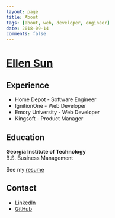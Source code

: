 ```yaml
---
layout: page
title: About
tags: [about, web, developer, engineer]
date: 2018-09-14
comments: false
---
```


# [Ellen Sun](mailto:missellensun@outlook.com)

## Experience
* Home Depot - Software Engineer
* IgnitionOne - Web Developer
* Emory University - Web Developer
* Kingsoft - Product Manager

## Education

**Georgia Institute of Technology**  
B.S. Business Management

See my [resume](ellen_sun.pdf)

## Contact

- [LinkedIn](http://www.linkedin.com/in/msellensun)
- [GitHub](http://www.github.com/sunsplat)
